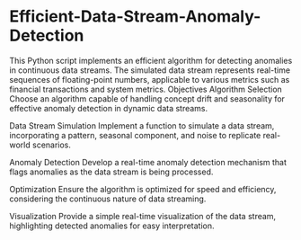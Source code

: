 # Efficient-Data-Stream-Anomaly-Detection
This Python script implements an efficient algorithm for detecting anomalies in continuous data streams. The simulated data stream represents real-time sequences of floating-point numbers, applicable to various metrics such as financial transactions and system metrics. 
Objectives
Algorithm Selection
Choose an algorithm capable of handling concept drift and seasonality for effective anomaly detection in dynamic data streams.

Data Stream Simulation
Implement a function to simulate a data stream, incorporating a pattern, seasonal component, and noise to replicate real-world scenarios.

Anomaly Detection
Develop a real-time anomaly detection mechanism that flags anomalies as the data stream is being processed.

Optimization
Ensure the algorithm is optimized for speed and efficiency, considering the continuous nature of data streaming.

Visualization
Provide a simple real-time visualization of the data stream, highlighting detected anomalies for easy interpretation.
